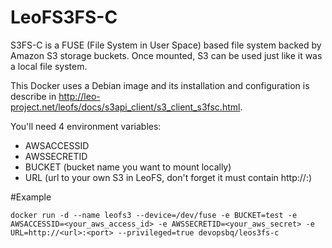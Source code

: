 # LeoFS3FS-C

S3FS-C is a FUSE (File System in User Space) based file system backed by Amazon S3 storage buckets. Once mounted, S3 can be used just like it was a local file system.

This Docker uses a Debian image and its installation and configuration  is describe in  http://leo-project.net/leofs/docs/s3api_client/s3_client_s3fsc.html.

You'll need 4 environment variables:
- AWSACCESSID
- AWSSECRETID
- BUCKET (bucket name you want to mount locally)
- URL (url to your own S3 in LeoFS, don't forget it must contain http://<url>:<port>) 

#Example

```docker run -d --name leofs3 --device=/dev/fuse -e BUCKET=test -e AWSACCESSID=<your_aws_access_id> -e AWSSECRETID=<your_aws_secret> -e URL=http://<url>:<port> --privileged=true devopsbq/leos3fs-c```
